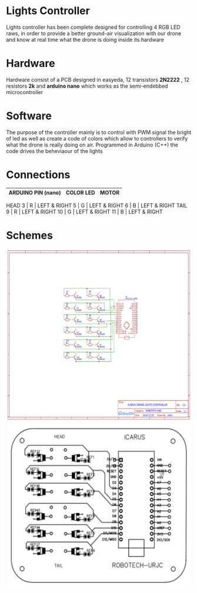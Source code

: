 # Lights Controller
Lights controller has been complete designed for controlling 4 RGB LED raws, in order to provide a better ground-air visualization  with our drone and know at real time what the drone is doing inside its hardware
# Hardware
Hardware consist of a PCB designed in easyeda, 12 transistors **2N2222** , 12 resistors **2k** and **arduino nano** which works as the semi-endebbed microcontroller
# Software
The purpose of the controller mainly is to control with PWM signal the bright of led as well as create a code of colors which allow to controllers to verify what the drone is really doing on air. Programmed in Arduino (C++) the code drives the beheviaour of the lights

# Connections
 ARDUINO PIN (nano) | COLOR LED |  MOTOR
----------------------|-----------|----
HEAD
3 | R | LEFT & RIGHT
5 | G | LEFT & RIGHT
6 | B | LEFT & RIGHT
TAIL
9 | R | LEFT & RIGHT
10 | G | LEFT & RIGHT
11 | B | LEFT & RIGHT
 
 # Schemes 
<img src="/Electronic_Schemmes/LIGHTS/Scheme_pcb-drone-lights.png" width="750" height="470" >
<img src="/Electronic_Schemmes/LIGHTS/PCB_top_layer.png" width="600" height="450" > 
